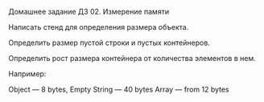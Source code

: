 Домашнее задание
ДЗ 02. Измерение памяти

Написать стенд для определения размера объекта.

Определить размер пустой строки и пустых контейнеров.

Определить рост размера контейнера от количества элементов в нем.

Например:

Object — 8 bytes,
Empty String — 40 bytes
Array — from 12 bytes 